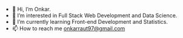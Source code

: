 - 👋 Hi, I’m Onkar.
- 👀 I’m interested in Full Stack Web Development and Data Science.
- 🌱 I’m currently learning Front-end Development and Statistics.
- 📫 How to reach me onkarraut97@gmail.com

<!---
onkar444/onkar444 is a ✨ special ✨ repository because its `README.md` (this file) appears on your GitHub profile.
You can click the Preview link to take a look at your changes.
--->
